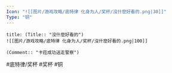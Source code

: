 ```yaml
---
Icon: "![[图片/游戏攻略/底特律 化身为人/奖杯/沒什麼好看的.png|30]]"
Type: "铜"
---
```

```ad-common-bronze-trophy
title: (Title:: "沒什麼好看的")
![[图片/游戏攻略/底特律 化身为人/奖杯/沒什麼好看的.png|100]]

(Comment:: "卡菈成功送走警察")
```

#底特律/奖杯 #奖杯 #铜
